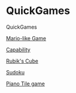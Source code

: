 # QuickGames
QuickGames

<a href="https://codewiper.github.io/QuickGames/Mariolike.html">Mario-like Game</a>

<a href="https://codewiper.github.io/QuickGames/capability.html">Capability</a>

<a href="https://codewiper.github.io/QuickGames/rubicscube.html">Rubik's Cube</a>

<a href="https://codewiper.github.io/QuickGames/sodoku.html">Sudoku</a>

<a href="https://codewiper.github.io/QuickGames/pianogame.html">Piano Tile game</a>
